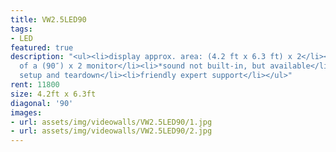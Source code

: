 ```yaml
---
title: VW2.5LED90
tags:
- LED
featured: true
description: "<ul><li>display approx. area: (4.2 ft x 6.3 ft) x 2</li><li>equivalent
  of a (90″) x 2 monitor</li><li>*sound not built-in, but available</li><li>flown</li><li>delivery,
  setup and teardown</li><li>friendly expert support</li></ul>"
rent: 11800
size: 4.2ft x 6.3ft
diagonal: '90'
images:
- url: assets/img/videowalls/VW2.5LED90/1.jpg
- url: assets/img/videowalls/VW2.5LED90/2.jpg
---
```


